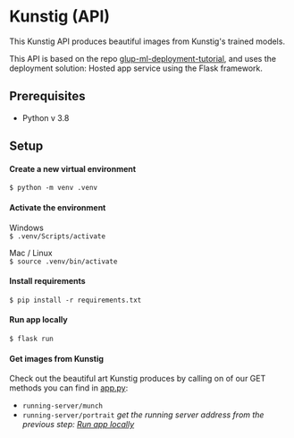 # Kunstig (API)
This Kunstig API produces beautiful images from Kunstig's trained models. 

This API is based on the repo [glup-ml-deployment-tutorial](https://github.com/glup-ai/glup-ml-deployment-tutorial/tree/master/Tutorial), and uses the deployment solution: Hosted app service using the Flask framework.

## Prerequisites
- Python v 3.8

## Setup
#### Create a new virtual environment
`$ python -m venv .venv`

#### Activate the environment
Windows <br/>
`$ .venv/Scripts/activate`

Mac / Linux <br/>
`$ source .venv/bin/activate`

#### Install requirements
`$ pip install -r requirements.txt`

<a name="run-app"></a>
#### Run app locally
`$ flask run`

#### Get images from Kunstig
Check out the beautiful art Kunstig produces by calling on of our GET methods you can find in [app.py](https://github.com/glup-ai/kunstig-backend/blob/master/app.py):
- `running-server/munch`
- `running-server/portrait`
_get the running server address from the previous step: [Run app locally](#run-app)_
